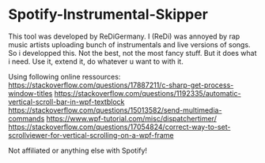 # Spotify-Instrumental-Skipper

This tool was developed by ReDiGermany.
I (ReDi) was annoyed by rap music artists uploading bunch of instrumentals and live versions of songs.
So i developped this. Not the best, not the most fancy stuff. But it does what i need.
Use it, extend it, do whatever u want to with it.

Using following online ressources:
https://stackoverflow.com/questions/17887211/c-sharp-get-process-window-titles
https://stackoverflow.com/questions/1192335/automatic-vertical-scroll-bar-in-wpf-textblock
https://stackoverflow.com/questions/15013582/send-multimedia-commands
https://www.wpf-tutorial.com/misc/dispatchertimer/
https://stackoverflow.com/questions/17054824/correct-way-to-set-scrollviewer-for-vertical-scrolling-on-a-wpf-frame
 
Not affiliated or anything else with Spotify!